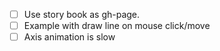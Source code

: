 - [ ] Use story book as gh-page.
- [ ] Example with draw line on mouse click/move
- [ ] Axis animation is slow